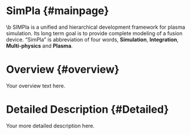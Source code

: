 SimPla {#mainpage}
========================================

\b SIMPla is a unified and hierarchical development framework for plasma simulation.
Its long term goal is to provide complete modeling of a fusion device.
“SimPla” is abbreviation of four words,  __Simulation__, __Integration__, __Multi-physics__ and __Plasma__.

# Overview  {#overview}


 Your overview text here.


# Detailed Description {#Detailed}


 Your more detailed description here.


 
 